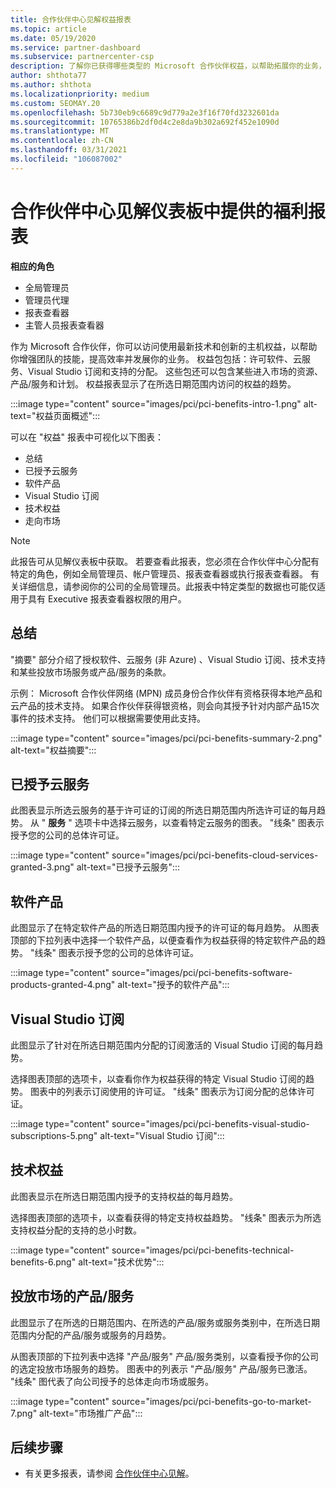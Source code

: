```yaml
---
title: 合作伙伴中心见解权益报表
ms.topic: article
ms.date: 05/19/2020
ms.service: partner-dashboard
ms.subservice: partnercenter-csp
description: 了解你已获得哪些类型的 Microsoft 合作伙伴权益，以帮助拓展你的业务，提高效率并增强团队的技能。
author: shthota77
ms.author: shthota
ms.localizationpriority: medium
ms.custom: SEOMAY.20
ms.openlocfilehash: 5b730eb9c6689c9d779a2e3f16f70fd3232601da
ms.sourcegitcommit: 10765386b2df0d4c2e8da9b302a692f452e1090d
ms.translationtype: MT
ms.contentlocale: zh-CN
ms.lasthandoff: 03/31/2021
ms.locfileid: "106087002"
---
```

# <a name="benefits-report-available-from-the-partner-center-insights-dashboard"></a>合作伙伴中心见解仪表板中提供的福利报表

**相应的角色**

- 全局管理员
- 管理员代理
- 报表查看器
- 主管人员报表查看器

作为 Microsoft 合作伙伴，你可以访问使用最新技术和创新的主机权益，以帮助你增强团队的技能，提高效率并发展你的业务。 权益包包括：许可软件、云服务、Visual Studio 订阅和支持的分配。 这些包还可以包含某些进入市场的资源、产品/服务和计划。 权益报表显示了在所选日期范围内访问的权益的趋势。

:::image type="content" source="images/pci/pci-benefits-intro-1.png" alt-text="权益页面概述":::

可以在 "权益" 报表中可视化以下图表：

- 总结
- 已授予云服务
- 软件产品
- Visual Studio 订阅
- 技术权益
- 走向市场

 > [!NOTE]
 > 此报告可从见解仪表板中获取。 若要查看此报表，您必须在合作伙伴中心分配有特定的角色，例如全局管理员、帐户管理员、报表查看器或执行报表查看器。 有关详细信息，请参阅你的公司的全局管理员。此报表中特定类型的数据也可能仅适用于具有 Executive 报表查看器权限的用户。

## <a name="summary"></a>总结

"摘要" 部分介绍了授权软件、云服务 (非 Azure) 、Visual Studio 订阅、技术支持和某些投放市场服务或产品/服务的条款。

示例： Microsoft 合作伙伴网络 (MPN) 成员身份合作伙伴有资格获得本地产品和云产品的技术支持。 如果合作伙伴获得银资格，则会向其授予针对内部产品15次事件的技术支持。 他们可以根据需要使用此支持。 

:::image type="content" source="images/pci/pci-benefits-summary-2.png" alt-text="权益摘要":::

## <a name="cloud-services-granted"></a>已授予云服务

此图表显示所选云服务的基于许可证的订阅的所选日期范围内所选许可证的每月趋势。
从 " **服务** " 选项卡中选择云服务，以查看特定云服务的图表。 "线条" 图表示授予您的公司的总体许可证。

:::image type="content" source="images/pci/pci-benefits-cloud-services-granted-3.png" alt-text="已授予云服务":::

## <a name="software-products"></a>软件产品

此图显示了在特定软件产品的所选日期范围内授予的许可证的每月趋势。 从图表顶部的下拉列表中选择一个软件产品，以便查看作为权益获得的特定软件产品的趋势。 "线条" 图表示授予您的公司的总体许可证。

:::image type="content" source="images/pci/pci-benefits-software-products-granted-4.png" alt-text="授予的软件产品":::

## <a name="visual-studio-subscriptions"></a>Visual Studio 订阅

此图显示了针对在所选日期范围内分配的订阅激活的 Visual Studio 订阅的每月趋势。

选择图表顶部的选项卡，以查看你作为权益获得的特定 Visual Studio 订阅的趋势。 图表中的列表示订阅使用的许可证。 "线条" 图表示为订阅分配的总体许可证。

:::image type="content" source="images/pci/pci-benefits-visual-studio-subscriptions-5.png" alt-text="Visual Studio 订阅":::

## <a name="technical-benefits"></a>技术权益

此图表显示在所选日期范围内授予的支持权益的每月趋势。

选择图表顶部的选项卡，以查看获得的特定支持权益趋势。 "线条" 图表示为所选支持权益分配的支持的总小时数。

:::image type="content" source="images/pci/pci-benefits-technical-benefits-6.png" alt-text="技术优势":::

## <a name="go-to-market-offers-or-services"></a>投放市场的产品/服务

此图显示了在所选的日期范围内、在所选的产品/服务或服务类别中，在所选日期范围内分配的产品/服务或服务的月趋势。

从图表顶部的下拉列表中选择 "产品/服务" 产品/服务类别，以查看授予你的公司的选定投放市场服务的趋势。 图表中的列表示 "产品/服务" 产品/服务已激活。 "线条" 图代表了向公司授予的总体走向市场或服务。

:::image type="content" source="images/pci/pci-benefits-go-to-market-7.png" alt-text="市场推广产品":::

## <a name="next-steps"></a>后续步骤

- 有关更多报表，请参阅 [合作伙伴中心见解](partner-center-insights.md)。
